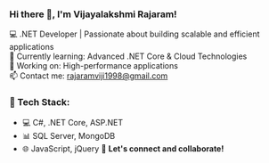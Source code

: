 ### Hi there 👋, I'm Vijayalakshmi Rajaram!

💻 .NET Developer | Passionate about building scalable and efficient applications  
🌱 Currently learning: Advanced .NET Core & Cloud Technologies  
🔭 Working on: High-performance applications  
📫 Contact me: rajaramviji1998@gmail.com

### 🔧 Tech Stack:
- 💻 C#, .NET Core, ASP.NET  
- 📊 SQL Server, MongoDB  
- 🌐 JavaScript, jQuery
🚀 **Let's connect and collaborate!**
